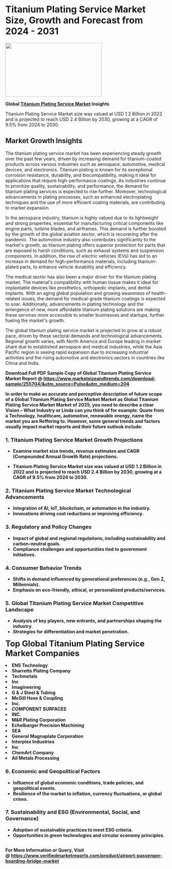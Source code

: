<H1>Titanium Plating Service Market Size, Growth and Forecast from 2024 - 2031</H1><img class="aligncenter size-medium wp-image-584254" src="https://thirdeyenews.in/wp-content/uploads/2024/09/Global-Market-Research-300x168.jpeg" alt="" width="300" height="168" /><p><strong>Global&nbsp;<a href="https://www.marketsizeandtrends.com/download-sample/255704/&amp;utm_source=Pulse&amp;utm_medium=204">Titanium Plating Service Market</a> Insights</strong></p><p>Titanium Plating Service Market size was valued at USD 1.2 Billion in 2022 and is projected to reach USD 2.4 Billion by 2030, growing at a CAGR of 9.5% from 2024 to 2030.</p><p><h2>Market Growth Insights</h2> <p>The titanium plating service market has been experiencing steady growth over the past few years, driven by increasing demand for titanium-coated products across various industries such as aerospace, automotive, medical devices, and electronics. Titanium plating is known for its exceptional corrosion resistance, durability, and biocompatibility, making it ideal for applications that require high-performance coatings. As industries continue to prioritize quality, sustainability, and performance, the demand for titanium plating services is expected to rise further. Moreover, technological advancements in plating processes, such as enhanced electroplating techniques and the use of more efficient coating materials, are contributing to market expansion.</p> <p><strong></strong></p> <p>In the aerospace industry, titanium is highly valued due to its lightweight and strong properties, essential for manufacturing critical components like engine parts, turbine blades, and airframes. This demand is further boosted by the growth of the global aviation sector, which is recovering after the pandemic. The automotive industry also contributes significantly to the market's growth, as titanium plating offers superior protection for parts that are exposed to harsh conditions, such as exhaust systems and suspension components. In addition, the rise of electric vehicles (EVs) has led to an increase in demand for high-performance materials, including titanium-plated parts, to enhance vehicle durability and efficiency.</p> <p>The medical sector has also been a major driver for the titanium plating market. The material's compatibility with human tissue makes it ideal for implantable devices like prosthetics, orthopedic implants, and dental implants. With an aging global population and growing awareness of health-related issues, the demand for medical-grade titanium coatings is expected to soar. Additionally, advancements in plating technology and the emergence of new, more affordable titanium plating solutions are making these services more accessible to smaller businesses and startups, further fueling the market's growth.</p> <p>The global titanium plating service market is projected to grow at a robust pace, driven by these sectoral demands and technological advancements. Regional growth varies, with North America and Europe leading in market share due to established aerospace and medical industries, while the Asia Pacific region is seeing rapid expansion due to increasing industrial activities and the rising automotive and electronics sectors in countries like China and India.</p> <p><strong></p><p><span class=""><strong>Download Full PDF Sample Copy of Global Titanium Plating Service Market Report</strong> @ <a href="https://www.marketsizeandtrends.com/download-sample/255704/&amp;utm_source=Pulse&amp;utm_medium=204" target="_blank">https://www.marketsizeandtrends.com/download-sample/255704/&amp;utm_source=Pulse&amp;utm_medium=204</a></span></p><p>In order to make an accurate and perceptive description of future scope of a Global&nbsp;Titanium Plating Service Market Market as Global&nbsp;Titanium Plating Service Market Market of 2025, you need to describe a clear Vision &ndash; What Industry or Linda can you think of for example: Quote from a Technology, healthcare, automotive, renewable energy, name the market you are Reffering to. However, some general trends and factors usually impact market reports and their future outlook include:</p><h3>1.&nbsp;<strong>Titanium Plating Service Market Growth Projections</strong></h3><ul><li>Examine market size trends, revenue estimates and CAGR (Compounded Annual Growth Rate) projections.</li><li><p>Titanium Plating Service Market size was valued at USD 1.2 Billion in 2022 and is projected to reach USD 2.4 Billion by 2030, growing at a CAGR of 9.5% from 2024 to 2030.</p></li></ul><h3>2.&nbsp;<strong>Titanium Plating Service Market Technological Advancements</strong></h3><ul><li>Integration of AI, IoT, blockchain, or automation in the industry.</li><li>Innovations driving cost reductions or improving efficiency.</li></ul><h3>3.&nbsp;<strong>Regulatory and Policy Changes</strong></h3><ul><li>Impact of global and regional regulations, including sustainability and carbon-neutral goals.</li><li>Compliance challenges and opportunities tied to government initiatives.</li></ul><h3>4.&nbsp;<strong>Consumer Behavior Trends</strong></h3><ul><li>Shifts in demand influenced by generational preferences (e.g., Gen Z, Millennials).</li><li>Emphasis on eco-friendly, ethical, or personalized products/services.</li></ul><h3>5.&nbsp;<strong>Global Titanium Plating Service Market Competitive Landscape</strong></h3><ul><li>Analysis of key players, new entrants, and partnerships shaping the industry.</li><li>Strategies for differentiation and market penetration.</li></ul><p data-pm-slice="1 1 []"><span style="color: inherit; font-family: inherit; font-size: 25px;">Top Global Titanium Plating Service Market Companies</span></p><div class="" data-test-id=""><p><li>ENS Technology</li><li> Sharretts Plating Company</li><li> Techmetals</li><li> Inc</li><li> Imagineering</li><li> G & J Steel & Tubing</li><li> McGill Hose & Coupling</li><li> Inc.</li><li> COMPONENT SURFACES</li><li> INC.</li><li> M&R Plating Corporation</li><li> Echelbarger Precision Machining</li><li> SEA</li><li> General Magnaplate Corporation</li><li> Interplex Industries</li><li> Inc</li><li> ChemArt Company</li><li> All Metals Processing</li></p></div><h3>6.&nbsp;<strong>Economic and Geopolitical Factors</strong></h3><ul><li>Influence of global economic conditions, trade policies, and geopolitical events.</li><li>Resilience of the market to inflation, currency fluctuations, or global crises.</li></ul><h3>7.&nbsp;<strong>Sustainability and ESG (Environmental, Social, and Governance)</strong></h3><ul><li>Adoption of sustainable practices to meet ESG criteria.</li><li>Opportunities in green technologies and circular economy principles.</li></ul><h2><strong style="font-size: 14px;">For More Information or Query, Visit @&nbsp;</strong><a style="background-color: #ffffff; font-size: 14px;" href="https://www.marketsizeandtrends.com/report/titanium-plating-service-market/" target="_blank">https://www.verifiedmarketreports.com/product/airport-passenger-boarding-bridge-market</a></h2>
